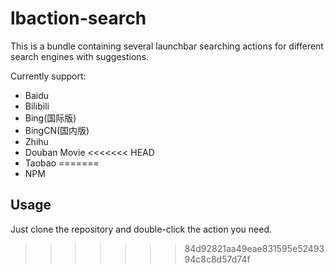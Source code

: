 # lbaction-search

This is a bundle containing several launchbar searching actions for different search engines with suggestions.

Currently support:

- Baidu
- Bilibili
- Bing(国际版)
- BingCN(国内版)
- Zhihu
- Douban Movie
<<<<<<< HEAD
- Taobao
=======
- NPM

## Usage

Just clone the repository and double-click the action you need.
>>>>>>> 84d92821aa49eae831595e5249394c8c8d57d74f
